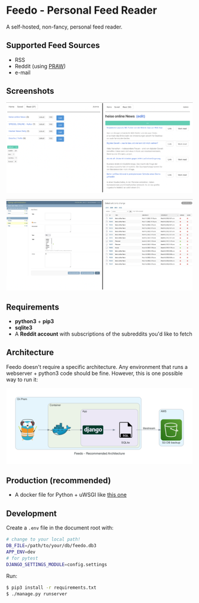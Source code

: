 # Feedo - Personal Feed Reader

A self-hosted, non-fancy, personal feed reader.

## Supported Feed Sources

* RSS
* Reddit (using [PRAW](https://praw.readthedocs.io/en/stable/index.html))
* e-mail

## Screenshots

![screenshot](./docs/screenshot.png)

![screenshot](./docs/screenshot2.png)

## Requirements

* **python3** + **pip3**
* **sqlite3**
* A **Reddit account** with subscriptions of the subreddits you'd like to fetch

## Architecture

Feedo doesn't require a specific architecture. Any environment that runs a webserver + python3 code should be fine. However, this is one possible way to run it:

![architecture](./docs/feedo-architecture.png)

## Production (recommended)

* A docker file for Python + uWSGI like [this one](https://github.com/caktus/dockerfile_post/blob/master/Dockerfile)

## Development

Create a `.env` file in the document root with:

```bash
# change to your local path!
DB_FILE=/path/to/your/db/feedo.db3
APP_ENV=dev
# for pytest
DJANGO_SETTINGS_MODULE=config.settings
```

Run:

```bash
$ pip3 install -r requirements.txt
$ ./manage.py runserver
```

